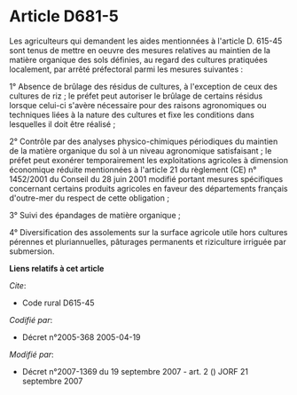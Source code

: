 # Article D681-5

Les agriculteurs qui demandent les aides mentionnées à l'article D. 615-45 sont tenus de mettre en oeuvre des mesures
relatives au maintien de la matière organique des sols définies, au regard des cultures pratiquées localement, par arrêté
préfectoral parmi les mesures suivantes :

1° Absence de brûlage des résidus de cultures, à l'exception de ceux des cultures de riz ; le préfet peut autoriser le
brûlage de certains résidus lorsque celui-ci s'avère nécessaire pour des raisons agronomiques ou techniques liées à la nature
des cultures et fixe les conditions dans lesquelles il doit être réalisé ;

2° Contrôle par des analyses physico-chimiques périodiques du maintien de la matière organique du sol à un niveau agronomique
satisfaisant ; le préfet peut exonérer temporairement les exploitations agricoles à dimension économique réduite mentionnées
à l'article 21 du règlement (CE) n° 1452/2001 du Conseil du 28 juin 2001 modifié portant mesures spécifiques concernant
certains produits agricoles en faveur des départements français d'outre-mer du respect de cette obligation ;

3° Suivi des épandages de matière organique ;

4° Diversification des assolements sur la surface agricole utile hors cultures pérennes et pluriannuelles, pâturages
permanents et riziculture irriguée par submersion.

**Liens relatifs à cet article**

_Cite_:

  - Code rural D615-45

_Codifié par_:

  - Décret n°2005-368 2005-04-19

_Modifié par_:

  - Décret n°2007-1369 du 19 septembre 2007 - art. 2 () JORF 21 septembre 2007

